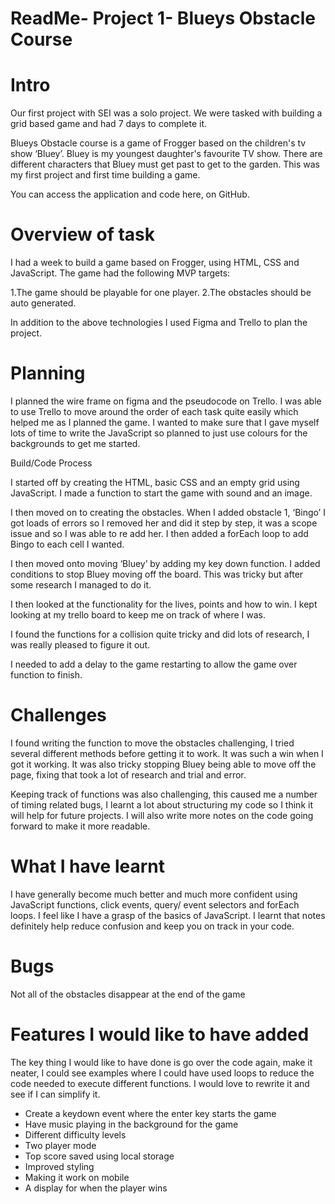 # ReadMe- Project 1- Blueys Obstacle Course

# Intro
Our first project with SEI was a solo project. We were tasked with building a grid based game and had 7 days to complete it.

Blueys Obstacle course is a game of Frogger based on the children's tv show ‘Bluey’. Bluey is my youngest daughter's favourite TV show. There are different characters that Bluey must get past to get to the garden. This was my first project and first time building a game. 


You can access the application and code here, on GitHub.




# Overview of task


I had a week to build a game based on Frogger, using HTML, CSS and JavaScript. The game had the following MVP targets:


1.The game should be playable for one player.
2.The obstacles should be auto generated.

In addition to the above technologies I used Figma and Trello to plan the project.




# Planning

I planned the wire frame on figma and the pseudocode on Trello. I was able to use Trello to move around the order of each task quite easily which helped me as I planned the game. I wanted to make sure that I gave myself lots of time to write the JavaScript so planned to just use colours for the backgrounds to get me started.







Build/Code Process

I started off by creating the HTML, basic CSS and an empty grid using JavaScript. I made a function to start the game with sound and an image.

I then moved on to creating the obstacles. When I added obstacle 1, ‘Bingo’ I got loads of errors so I removed her and did it step by step, it was a scope issue and so I was able to re add her. I then added a forEach loop to add Bingo to each cell I wanted. 

I then moved onto moving ‘Bluey’ by adding my key down function. I added conditions to stop Bluey moving off the board. This was tricky but after some research I managed to do it.



I then looked at the functionality for the lives, points and how to win. I kept looking at my trello board to keep me on track of where I was.

I found the functions for a collision quite tricky and did lots of research, I was really pleased to figure it out.





I needed to add a delay to the game restarting to allow the game over function to finish.




# Challenges

I found writing the function to move the obstacles challenging, I tried several different methods before getting it to work. It was such a win when I got it working. It was also tricky stopping Bluey being able to move off the page, fixing that took a lot of research and trial and error.

Keeping track of functions was also challenging, this caused me a number of timing related bugs, I learnt a lot about structuring my code so I think it will help for future projects. I will also write more notes on the code going forward to make it more readable.





# What I have learnt

I have generally become much better and much more confident using JavaScript functions, click events, query/ event selectors and forEach loops. I feel like I have a grasp of the basics of JavaScript. I learnt that notes definitely help reduce confusion and keep you on track in your code.




# Bugs

Not all of the obstacles disappear at the end of the game




# Features I would like to have added

The key thing I would like to have done is go over the code again, make it neater, I could see examples where I could have used loops to reduce the code needed to execute different functions. I would love to rewrite it and see if I can simplify it.
* Create a keydown event where the enter key starts the game
* Have music playing in the background for the game
* Different difficulty levels
* Two player mode
* Top score saved using local storage
* Improved styling
* Making it work on mobile
* A display for when the player wins

